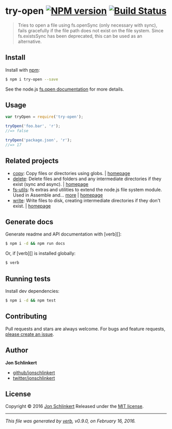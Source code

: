 # try-open [![NPM version](https://img.shields.io/npm/v/try-open.svg)](https://www.npmjs.com/package/try-open) [![Build Status](https://img.shields.io/travis/jonschlinkert/try-open.svg)](https://travis-ci.org/jonschlinkert/try-open)

> Tries to open a file using fs.openSync (only necessary with sync), fails gracefully if the file path does not exist on the file system. Since fs.existsSync has been deprecated, this can be used as an alternative.

## Install

Install with [npm](https://www.npmjs.com/):

```sh
$ npm i try-open --save
```

See the node.js [fs.open documentation](https://nodejs.org/api/fs.html#fs_fs_open_path_flags_mode_callback) for more details.

## Usage

```js
var tryOpen = require('try-open');

tryOpen('foo.bar', 'r');
//=> false

tryOpen('package.json', 'r');
//=> 17
```

## Related projects

* [copy](https://www.npmjs.com/package/copy): Copy files or directories using globs. | [homepage](https://github.com/jonschlinkert/copy)
* [delete](https://www.npmjs.com/package/delete): Delete files and folders and any intermediate directories if they exist (sync and async). | [homepage](https://github.com/jonschlinkert/delete)
* [fs-utils](https://www.npmjs.com/package/fs-utils): fs extras and utilities to extend the node.js file system module. Used in Assemble and… [more](https://www.npmjs.com/package/fs-utils) | [homepage](https://github.com/assemble/fs-utils)
* [write](https://www.npmjs.com/package/write): Write files to disk, creating intermediate directories if they don't exist. | [homepage](https://github.com/jonschlinkert/write)

## Generate docs

Generate readme and API documentation with [verb][]:

```sh
$ npm i -d && npm run docs
```

Or, if [verb][] is installed globally:

```sh
$ verb
```

## Running tests

Install dev dependencies:

```sh
$ npm i -d && npm test
```

## Contributing

Pull requests and stars are always welcome. For bugs and feature requests, [please create an issue](https://github.com/jonschlinkert/try-open/issues/new).

## Author

**Jon Schlinkert**

* [github/jonschlinkert](https://github.com/jonschlinkert)
* [twitter/jonschlinkert](http://twitter.com/jonschlinkert)

## License

Copyright © 2016 [Jon Schlinkert](https://github.com/jonschlinkert)
Released under the [MIT license](https://github.com/jonschlinkert/try-open/blob/master/LICENSE).

***

_This file was generated by [verb](https://github.com/verbose/verb), v0.9.0, on February 16, 2016._